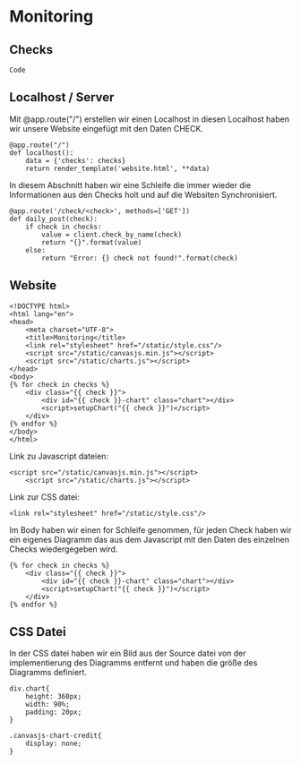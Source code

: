 # Monitoring

Checks
-----

```
Code
```

Localhost / Server
---
Mit @app.route("/") erstellen wir einen Localhost in diesen Localhost haben wir unsere Website eingefügt mit den Daten CHECK.
```
@app.route("/")
def localhost():
    data = {'checks': checks}
    return render_template('website.html', **data)
```
In diesem Abschnitt haben wir eine Schleife die immer wieder die Informationen aus den Checks holt und auf die Websiten Synchronisiert.
```
@app.route('/check/<check>', methods=['GET'])
def daily_post(check):
    if check in checks:
        value = client.check_by_name(check)
        return "{}".format(value)
    else:
        return "Error: {} check not found!".format(check)
```

Website
---
```
<!DOCTYPE html>
<html lang="en">
<head>
    <meta charset="UTF-8">
    <title>Monitoring</title>
    <link rel="stylesheet" href="/static/style.css"/>
    <script src="/static/canvasjs.min.js"></script>
    <script src="/static/charts.js"></script>
</head>
<body>
{% for check in checks %}
    <div class="{{ check }}">
        <div id="{{ check }}-chart" class="chart"></div>
        <script>setupChart("{{ check }}")</script>
    </div>
{% endfor %}
</body>
</html>
```
Link zu Javascript dateien:
```
<script src="/static/canvasjs.min.js"></script>
    <script src="/static/charts.js"></script>
```
Link zur CSS datei:
```
<link rel="stylesheet" href="/static/style.css"/>
```
Im Body haben wir einen for Schleife genommen, für jeden Check haben wir ein eigenes Diagramm das aus dem Javascript mit den Daten des einzelnen Checks wiedergegeben wird.
```
{% for check in checks %}
    <div class="{{ check }}">
        <div id="{{ check }}-chart" class="chart"></div>
        <script>setupChart("{{ check }}")</script>
    </div>
{% endfor %}
```
CSS Datei
---
In der CSS datei haben wir ein Bild aus der Source datei von der implementierung des Diagramms entfernt und haben die größe des Diagramms definiert.
```
div.chart{
    height: 360px;
    width: 90%;
    padding: 20px;
}

.canvasjs-chart-credit{
    display: none;
}
```
